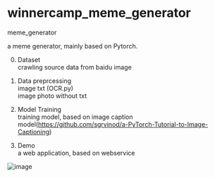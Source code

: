 # winnercamp_meme_generator
meme_generator

a meme generator, mainly based on Pytorch.

0. Dataset  
crawling source data from baidu image

1. Data preprcessing  
image txt (OCR.py)  
image photo without txt  

2. Model Training  
training model, based on image caption model(https://github.com/sgrvinod/a-PyTorch-Tutorial-to-Image-Captioning)

3. Demo  
a web application, based on webservice

![image](https://github.com/roundchuan/winnercamp_meme_generator/blob/master/sample/readme.jpg)
